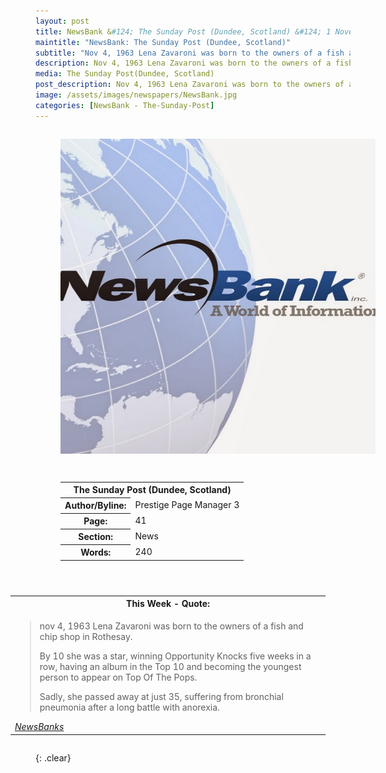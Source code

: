 ```yaml
---
layout: post
title: NewsBank &#124; The Sunday Post (Dundee, Scotland) &#124; 1 November 2020
maintitle: "NewsBank: The Sunday Post (Dundee, Scotland)"
subtitle: "Nov 4, 1963 Lena Zavaroni was born to the owners of a fish and chip shop in Rothesay."
description: Nov 4, 1963 Lena Zavaroni was born to the owners of a fish and chip shop in Rothesay.
media: The Sunday Post(Dundee, Scotland)
post_description: Nov 4, 1963 Lena Zavaroni was born to the owners of a fish and chip shop in Rothesay.
image: /assets/images/newspapers/NewsBank.jpg
categories: [NewsBank - The-Sunday-Post]
---
```


<figure class="fig1">
<img src="/assets/images/newspapers/NewsBank.jpg" class="full-width"/>
</figure>

<figure class="fig2">
<table>
<tr>
<th colspan="2">The Sunday Post (Dundee, Scotland)</th>
</tr>

<tr>
<th>Author/Byline:</th><td>Prestige Page Manager 3</td>
</tr>

<tr>
<th>Page:</th><td>41</td>
</tr>

<tr>
<th>Section:</th><td>News</td>
</tr>

<tr>
<th>Words:</th><td>240</td>
</tr>

</table>
</figure>

<figure class="fig3">
<table>
<tr>
<th>This Week - Quote:</th>
</tr>

<tr>
<td>
<blockquote>
<p>nov 4, 1963 Lena Zavaroni was born to the owners of a fish and chip shop in Rothesay.</p>
<p>By 10 she was a star, winning Opportunity Knocks five weeks in a row, having an album in the Top 10 and becoming the youngest person to appear on Top Of The Pops.</p>
<p>Sadly, she passed away at just 35, suffering from bronchial pneumonia after a long battle with anorexia.</p></blockquote>
<cite><a href="https://infoweb.newsbank.com/apps/news/openurl?ctx_ver=z39.88-2004&rft_id=info%3Asid/infoweb.newsbank.com&svc_dat=UKNB&req_dat=55CA6C602C984FD8A3DCC6AF6BF4AE70&rft_val_format=info%3Aofi/fmt%3Akev%3Amtx%3Actx&rft_dat=document_id%3Anews%252F17E7920663386350">NewsBanks</a></cite>
</td>
</tr>

</table>
</figure>

<br />{: .clear}

<style>
.fig1 {float:left; width:49%;}

.fig2 {float:right; width:49%;}

.fig3 {float:right; width:100%;}

figcaption {float:left; width:100%;}

@media screen and (orientation:portrait) {
.fig1, .fig2 {float:left; width:100%;}
figcaption {float:left; width:100%; margin-bottom: 10px;}
}
</style>


